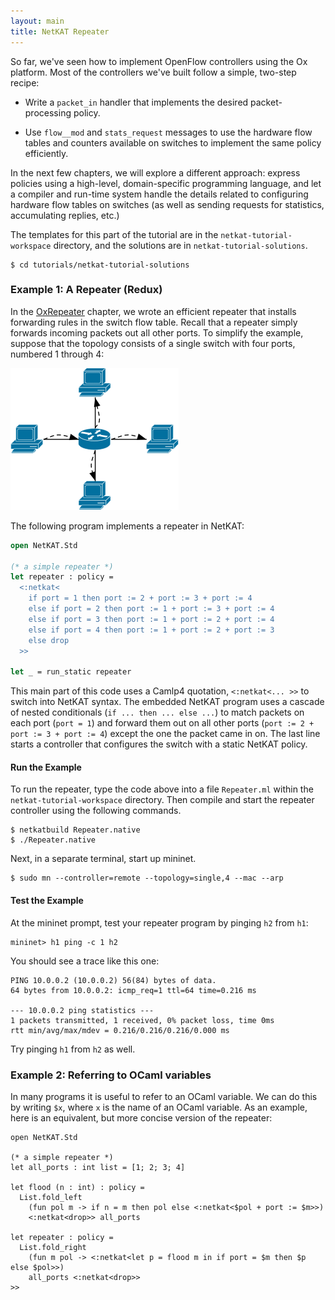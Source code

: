 ```yaml
---
layout: main
title: NetKAT Repeater
---
```


So far, we've seen how to implement OpenFlow controllers using the Ox
platform. Most of the controllers we've built follow a simple,
two-step recipe:

* Write a `packet_in` handler that implements the desired
  packet-processing policy.

* Use `flow__mod` and `stats_request` messages to use the hardware
  flow tables and counters available on switches to implement the same
  policy efficiently.

In the next few chapters, we will explore a different approach:
express policies using a high-level, domain-specific programming
language, and let a compiler and run-time system handle the details
related to configuring hardware flow tables on switches (as well as
sending requests for statistics, accumulating replies, etc.)

The templates for this part of the tutorial are in the
`netkat-tutorial-workspace` directory, and the solutions are in
`netkat-tutorial-solutions`.

~~~
$ cd tutorials/netkat-tutorial-solutions
~~~

### Example 1: A Repeater (Redux)

In the [OxRepeater](OxRepeater) chapter, we wrote an efficient
repeater that installs forwarding rules in the switch flow table.
Recall that a repeater simply forwards incoming packets out all other
ports. To simplify the example, suppose that the topology consists of
a single switch with four ports, numbered 1 through 4:

![Repeater](../images/repeater.png)

The following program implements a repeater in NetKAT:

~~~ ocaml
open NetKAT.Std

(* a simple repeater *)
let repeater : policy =
  <:netkat<
    if port = 1 then port := 2 + port := 3 + port := 4
    else if port = 2 then port := 1 + port := 3 + port := 4
    else if port = 3 then port := 1 + port := 2 + port := 4
    else if port = 4 then port := 1 + port := 2 + port := 3
    else drop
  >>

let _ = run_static repeater
~~~

This main part of this code uses a Camlp4 quotation,
<code><:netkat<... >></code> to switch into NetKAT syntax. The
embedded NetKAT program uses a cascade of nested conditionals
(<code>if ... then ... else ...</code>) to match packets on each port
(<code>port = 1</code>) and forward them out on all other ports
(<code>port := 2 + port := 3 + port := 4</code>) except the one the
packet came in on. The last line starts a controller that configures
the switch with a static NetKAT policy.

#### Run the Example

To run the repeater, type the code above into a file
<code>Repeater.ml</code> within the
<code>netkat-tutorial-workspace</code> directory. Then compile and
start the repeater controller using the following commands.
~~~
$ netkatbuild Repeater.native
$ ./Repeater.native
~~~
Next, in a separate terminal, start up mininet.
~~~
$ sudo mn --controller=remote --topology=single,4 --mac --arp
~~~

#### Test the Example

At the mininet prompt, test your repeater program by pinging <code>h2</code> from <code>h1</code>:

~~~
mininet> h1 ping -c 1 h2
~~~

You should see a trace like this one:

~~~
PING 10.0.0.2 (10.0.0.2) 56(84) bytes of data.
64 bytes from 10.0.0.2: icmp_req=1 ttl=64 time=0.216 ms

--- 10.0.0.2 ping statistics ---
1 packets transmitted, 1 received, 0% packet loss, time 0ms
rtt min/avg/max/mdev = 0.216/0.216/0.216/0.000 ms
~~~

Try pinging <code>h1</code> from <code>h2</code> as well.

### Example 2: Referring to OCaml variables

In many programs it is useful to refer to an OCaml variable. We can do this by
writing `$x`, where `x` is the name of an OCaml variable. As an example, here is
an equivalent, but more concise version of the repeater:

~~~
open NetKAT.Std

(* a simple repeater *)
let all_ports : int list = [1; 2; 3; 4]

let flood (n : int) : policy =
  List.fold_left
    (fun pol m -> if n = m then pol else <:netkat<$pol + port := $m>>)
    <:netkat<drop>> all_ports

let repeater : policy =
  List.fold_right
    (fun m pol -> <:netkat<let p = flood m in if port = $m then $p else $pol>>)
    all_ports <:netkat<drop>>
>>
~~~
